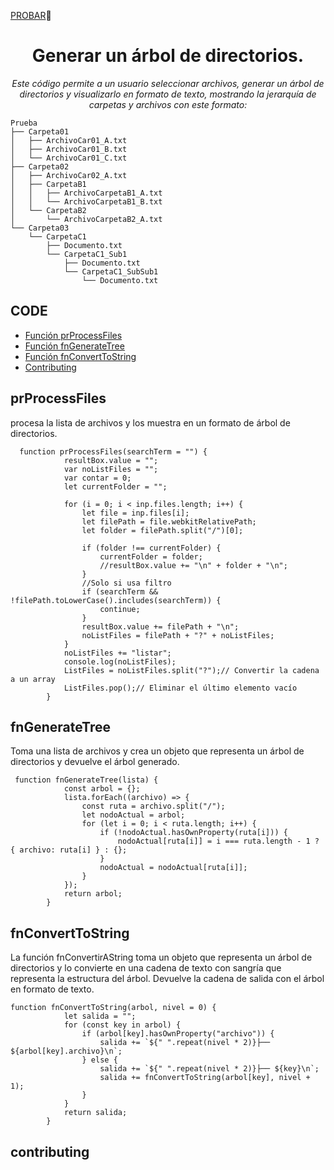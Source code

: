 
<a href="https://jahsoftwr.github.io/ArbolDeCarpetas/Index.html">PROBAR</a>:bookmark_tabs:

<h1 align="center">Generar un árbol de directorios.</h1>
<p align="center"><i>Este código permite a un usuario seleccionar archivos, generar un árbol de directorios y visualizarlo en formato de texto, mostrando la jerarquía de carpetas y archivos con este formato:</i></p>

```
Prueba
├── Carpeta01
│   ├── ArchivoCar01_A.txt
│   ├── ArchivoCar01_B.txt
│   └── ArchivoCar01_C.txt
├── Carpeta02
│   ├── ArchivoCar02_A.txt
│   ├── CarpetaB1
│   │   ├── ArchivoCarpetaB1_A.txt
│   │   └── ArchivoCarpetaB1_B.txt
│   └── CarpetaB2
│       └── ArchivoCarpetaB2_A.txt
└── Carpeta03
    └── CarpetaC1
        ├── Documento.txt
        └── CarpetaC1_Sub1
            ├── Documento.txt
            └── CarpetaC1_SubSub1
                └── Documento.txt
```

## CODE

- [Función prProcessFiles](#prProcessFiles)
- [Función fnGenerateTree](#fnGenerateTree)
- [Función fnConvertToString](#fnConvertToString)
- [Contributing](#contributing)


## prProcessFiles

procesa la lista de archivos y los muestra en un formato de árbol de directorios.

```
  function prProcessFiles(searchTerm = "") {
            resultBox.value = "";
            var noListFiles = "";
            var contar = 0;
            let currentFolder = "";

            for (i = 0; i < inp.files.length; i++) {
                let file = inp.files[i];
                let filePath = file.webkitRelativePath;
                let folder = filePath.split("/")[0];

                if (folder !== currentFolder) {
                    currentFolder = folder;
                    //resultBox.value += "\n" + folder + "\n";
                }
                //Solo si usa filtro
                if (searchTerm && !filePath.toLowerCase().includes(searchTerm)) {
                    continue;
                }
                resultBox.value += filePath + "\n";
                noListFiles = filePath + "?" + noListFiles;
            }
            noListFiles += "listar";
            console.log(noListFiles);
            ListFiles = noListFiles.split("?");// Convertir la cadena a un array
            ListFiles.pop();// Eliminar el último elemento vacío
        }
```

## fnGenerateTree

Toma una lista de archivos y crea un objeto que representa un árbol de directorios y devuelve el árbol generado.

```
 function fnGenerateTree(lista) {
            const arbol = {};
            lista.forEach((archivo) => {
                const ruta = archivo.split("/");
                let nodoActual = arbol;
                for (let i = 0; i < ruta.length; i++) {
                    if (!nodoActual.hasOwnProperty(ruta[i])) {
                        nodoActual[ruta[i]] = i === ruta.length - 1 ? { archivo: ruta[i] } : {};
                    }
                    nodoActual = nodoActual[ruta[i]];
                }
            });
            return arbol;
        }
```

## fnConvertToString

La función fnConvertirAString toma un objeto que representa un árbol de directorios y lo convierte en una cadena de texto con sangría que representa la estructura del árbol.
Devuelve la cadena de salida con el árbol en formato de texto.

```
function fnConvertToString(arbol, nivel = 0) {
            let salida = "";
            for (const key in arbol) {
                if (arbol[key].hasOwnProperty("archivo")) {
                    salida += `${" ".repeat(nivel * 2)}├── ${arbol[key].archivo}\n`;
                } else {
                    salida += `${" ".repeat(nivel * 2)}├── ${key}\n`;
                    salida += fnConvertToString(arbol[key], nivel + 1);
                }
            }
            return salida;
        }

```

## contributing
